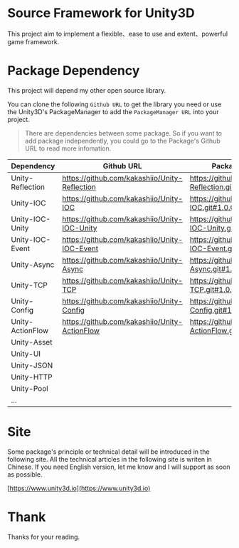 # Source Framework for Unity3D

This project aim to implement a flexible、ease to use and extent、powerful game framework.

# Package Dependency

This project will depend my other open source library.

You can clone the following `Github URL` to get the library you need or use the Unity3D's PackageManager to add the `PackageManager URL` into your project. 

> There are dependencies between some package. So if you want to add package independently, you could go to the Package's Github URL to read more infomation.

| Dependency | Github URL | PackageManager URL | Status |
| -- | -- | -- | -- |
| Unity-Reflection | https://github.com/kakashiio/Unity-Reflection | https://github.com/kakashiio/Unity-Reflection.git#1.0.0 | `DONE` |
| Unity-IOC | https://github.com/kakashiio/Unity-IOC | https://github.com/kakashiio/Unity-IOC.git#1.0.0 | `DONE(Minimum)` |
| Unity-IOC-Unity | https://github.com/kakashiio/Unity-IOC-Unity | https://github.com/kakashiio/Unity-IOC-Unity.git#1.0.0 | `DONE` |
| Unity-IOC-Event | https://github.com/kakashiio/Unity-IOC-Event | https://github.com/kakashiio/Unity-IOC-Event.git#1.0.0 | `DONE` |
| Unity-Async | https://github.com/kakashiio/Unity-Async | https://github.com/kakashiio/Unity-Async.git#1.0.0 | `DONE` |
| Unity-TCP | https://github.com/kakashiio/Unity-TCP | https://github.com/kakashiio/Unity-TCP.git#1.0.0 | `DONE` |
| Unity-Config | https://github.com/kakashiio/Unity-Config | https://github.com/kakashiio/Unity-Config.git#1.0.0 | `DONE` |
| Unity-ActionFlow | https://github.com/kakashiio/Unity-ActionFlow | https://github.com/kakashiio/Unity-ActionFlow.git#1.0.0 | `DONE(Minimum)` |
| Unity-Asset |  |  | `Developing` |
| Unity-UI |  |  | ~~NOT YET~~ |
| Unity-JSON |  |  | ~~NOT YET~~ |
| Unity-HTTP |  |  | ~~NOT YET~~ |
| Unity-Pool |  |  | ~~NOT YET~~ |
| ... |  |  |  |

# Site

Some package's principle or technical detail will be introduced in the following site. All the technical articles in the following site is writen in Chinese. If you need English version, let me know and I will support as soon as possible. 

[https://www.unity3d.io](https://www.unity3d.io)

# Thank

Thanks for your reading.
